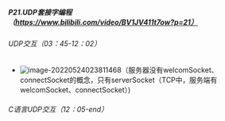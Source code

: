 ##### P21.UDP套接字编程（https://www.bilibili.com/video/BV1JV411t7ow?p=21）

###### UDP交互（03：45-12：02）

- ![image-20220524023811468](C:\Users\呵\AppData\Roaming\Typora\typora-user-images\image-20220524023811468.png)（服务器没有welcomSocket、connectSocket的概念，只有serverSocket（TCP中，服务端有welcomSocket、connectSocket）)

###### C语言UDP交互（12：05-end）

